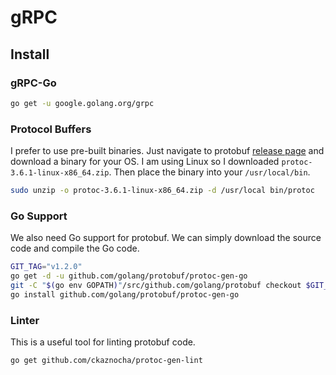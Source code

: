 # gRPC

## Install

### gRPC-Go

```bash
go get -u google.golang.org/grpc
```

### Protocol Buffers

I prefer to use pre-built binaries. Just navigate to protobuf [release page][1] and download a 
binary for your OS. I am using Linux so I downloaded `protoc-3.6.1-linux-x86_64.zip`. Then place the
binary into your `/usr/local/bin`.

```bash
sudo unzip -o protoc-3.6.1-linux-x86_64.zip -d /usr/local bin/protoc
```

### Go Support

We also need Go support for protobuf. We can simply download the source code and compile the Go code.

```bash
GIT_TAG="v1.2.0"
go get -d -u github.com/golang/protobuf/protoc-gen-go
git -C "$(go env GOPATH)"/src/github.com/golang/protobuf checkout $GIT_TAG
go install github.com/golang/protobuf/protoc-gen-go
```

### Linter

This is a useful tool for linting protobuf code.

```bash
go get github.com/ckaznocha/protoc-gen-lint
```

[1]: https://github.com/protocolbuffers/protobuf/releases